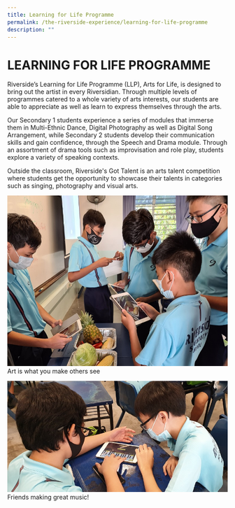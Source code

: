 ```yaml
---
title: Learning for Life Programme
permalink: /the-riverside-experience/learning-for-life-programme
description: ""
---
```

LEARNING FOR LIFE PROGRAMME
===========================

  
Riverside’s Learning for Life Programme (LLP), Arts for Life, is designed to bring out the artist in every Riversidian. Through multiple levels of programmes catered to a whole variety of arts interests, our students are able to appreciate as well as learn to express themselves through the arts.  
  

Our Secondary 1 students experience a series of modules that immerse them in Multi-Ethnic Dance, Digital Photography as well as Digital Song Arrangement, while Secondary 2 students develop their communication skills and gain confidence, through the Speech and Drama module. Through an assortment of drama tools such as improvisation and role play, students explore a variety of speaking contexts.

Outside the classroom, Riverside's Got Talent is an arts talent competition where students get the opportunity to showcase their talents in categories such as singing, photography and visual arts.

![Art is what you make others see](/images/Art%20is%20what%20you%20make%20others%20see.jpg)
Art is what you make others see

![Friends making great music!](/images/Friends%20making%20great%20music.jpg)
Friends making great music!